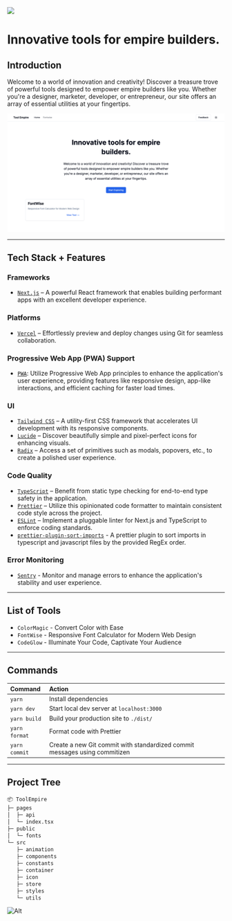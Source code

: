 <img src="https://user-images.githubusercontent.com/67595548/218251346-eb5bfff6-51a5-4825-9aba-c46be656f14d.png" width="300">

# Innovative tools for empire builders.

## Introduction

Welcome to a world of innovation and creativity! Discover a treasure trove of powerful tools designed to empower empire builders like you. Whether you're a designer, marketer, developer, or entrepreneur, our site offers an array of essential utilities at your fingertips.

![ToolEmpire ScreenShot](/public/screenshot.png)

---

## Tech Stack + Features

### Frameworks

- [`Next.js`](https://nextjs.org/) – A powerful React framework that enables building performant apps with an excellent developer experience.

### Platforms

- [`Vercel`](https://vercel.com/) – Effortlessly preview and deploy changes using Git for seamless collaboration.

### Progressive Web App (PWA) Support

- [`PWA`](https://github.com/shadowwalker/next-pwa): Utilize Progressive Web App principles to enhance the application's user experience, providing features like responsive design, app-like interactions, and efficient caching for faster load times.

### UI

- [`Tailwind CSS`](https://tailwindcss.com/) – A utility-first CSS framework that accelerates UI development with its responsive components.
- [`Lucide`](https://lucide.dev/) – Discover beautifully simple and pixel-perfect icons for enhancing visuals.
- [`Radix`](https://www.radix-ui.com/) – Access a set of primitives such as modals, popovers, etc., to create a polished user experience.

### Code Quality

- [`TypeScript`](https://www.typescriptlang.org/) – Benefit from static type checking for end-to-end type safety in the application.
- [`Prettier`](https://prettier.io/) – Utilize this opinionated code formatter to maintain consistent code style across the project.
- [`ESLint`](https://eslint.org/) – Implement a pluggable linter for Next.js and TypeScript to enforce coding standards.
- [`prettier-plugin-sort-imports`](https://github.com/trivago/prettier-plugin-sort-imports) - A prettier plugin to sort imports in typescript and javascript files by the provided RegEx order.

### Error Monitoring

- [`Sentry`]() - Monitor and manage errors to enhance the application's stability and user experience.

---

## List of Tools

- `ColorMagic` - Convert Color with Ease
- `FontWise` - Responsive Font Calculator for Modern Web Design
- `CodeGlow` - Illuminate Your Code, Captivate Your Audience

---

## Commands

| Command       | Action                                                                     |
| :------------ | :------------------------------------------------------------------------- |
| `yarn`        | Install dependencies                                                       |
| `yarn dev`    | Start local dev server at `localhost:3000`                                 |
| `yarn build`  | Build your production site to `./dist/`                                    |
| `yarn format` | Format code with Prettier                                                  |
| `yarn commit` | Create a new Git commit with standardized commit messages using commitizen |

---

## Project Tree

```
📦 ToolEmpire
├─ pages
│  ├─ api
│  └─ index.tsx
├─ public
│  └─ fonts
└─ src
   ├─ animation
   ├─ components
   ├─ constants
   ├─ container
   ├─ icon
   ├─ store
   ├─ styles
   └─ utils
```

![Alt](https://repobeats.axiom.co/api/embed/4a54d20bbc918797fb967a87bb8449a055ac75cc.svg 'Repobeats analytics image')
